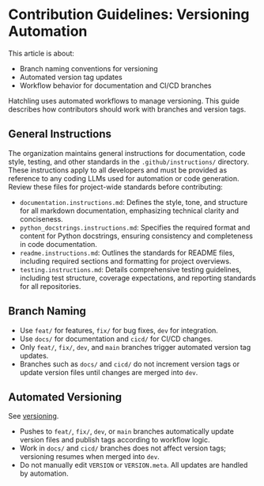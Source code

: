 # Contribution Guidelines: Versioning Automation

This article is about:

- Branch naming conventions for versioning
- Automated version tag updates
- Workflow behavior for documentation and CI/CD branches

Hatchling uses automated workflows to manage versioning. This guide describes how contributors should work with branches and version tags.

## General Instructions

The organization maintains general instructions for documentation, code style, testing, and other standards in the `.github/instructions/` directory. These instructions apply to all developers and must be provided as reference to any coding LLMs used for automation or code generation. Review these files for project-wide standards before contributing:

- `documentation.instructions.md`: Defines the style, tone, and structure for all markdown documentation, emphasizing technical clarity and conciseness.
- `python_docstrings.instructions.md`: Specifies the required format and content for Python docstrings, ensuring consistency and completeness in code documentation.
- `readme.instructions.md`: Outlines the standards for README files, including required sections and formatting for project overviews.
- `testing.instructions.md`: Details comprehensive testing guidelines, including test structure, coverage expectations, and reporting standards for all repositories.

## Branch Naming

- Use `feat/` for features, `fix/` for bug fixes, `dev` for integration.
- Use `docs/` for documentation and `cicd/` for CI/CD changes.
- Only `feat/`, `fix/`, `dev`, and `main` branches trigger automated version tag updates.
- Branches such as `docs/` and `cicd/` do not increment version tags or update version files until changes are merged into `dev`.

## Automated Versioning

See [versioning](./versioning.md).

- Pushes to `feat/`, `fix/`, `dev`, or `main` branches automatically update version files and publish tags according to workflow logic.
- Work in `docs/` and `cicd/` branches does not affect version tags; versioning resumes when merged into `dev`.
- Do not manually edit `VERSION` or `VERSION.meta`. All updates are handled by automation.
